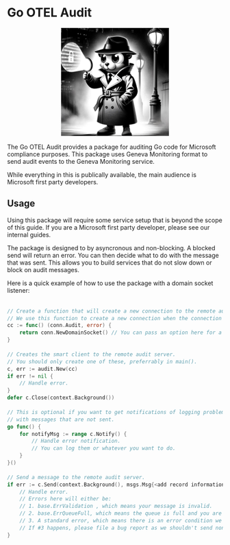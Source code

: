 # Go OTEL Audit

<p align="center">
  <img src="./audit/docs/img/detective.jpeg" width="50%"/>
</p>

The Go OTEL Audit provides a package for auditing Go code for Microsoft compliance purposes. This package
uses Geneva Monitoring format to send audit events to the Geneva Monitoring service.

While everything in this is publically available, the main audience is Microsoft first party developers.

## Usage

Using this package will require some service setup that is beyond the scope of this guide.
If you are a Microsoft first party developer, please see our internal guides.

The package is designed to by asyncronous and non-blocking. A blocked send will return an error.
You can then decide what to do with the message that was sent. This allows you to build services that
do not slow down or block on audit messages.

Here is a quick example of how to use the package with a domain socket listener:

```go

// Create a function that will create a new connection to the remote audit server.
// We use this function to create a new connection when the connection is broken.
cc := func() (conn.Audit, error) {
	return conn.NewDomainSocket() // You can pass an option here for a non-standard path.
}

// Creates the smart client to the remote audit server.
// You should only create one of these, preferrably in main().
c, err := audit.New(cc)
if err != nil {
	// Handle error.
}
defer c.Close(context.Background())

// This is optional if you want to get notifications of logging problems or do something
// with messages that are not sent.
go func() {
	for notifyMsg := range c.Notify() {
		// Handle error notification.
		// You can log them or whatever you want to do.
	}
}()

// Send a message to the remote audit server.
if err := c.Send(context.Background(), msgs.Msg{<add record information>}); err != nil {
	// Handle error.
	// Errors here will either be:
	// 1. base.ErrValidation , which means your message is invalid.
	// 2. base.ErrQueueFull, which means the queue is full and you are responsible for the message.
	// 3. A standard error, which means there is an error condition we haven't categorized yet.
	// If #3 happens, please file a bug report as we shouldn't send non-categorized errors to the user.
}
```

